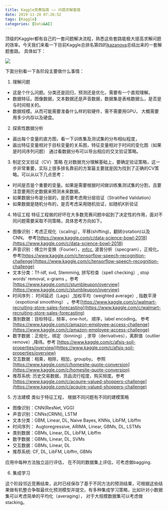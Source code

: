 ```yaml
---
title: Kaggle竞赛指南 —— 问题求解套路
date: 2019-11-28 07:26:52
tags: [Kaggle]
categories: [Data&AI]
---
```


顶级的Kaggler都有自己的一套问题解决流程，熟悉这些套路能极大提高求解问题的效率。今天我们来看一下目前Kaggle总排名第四的[kazanova](https://www.kaggle.com/kazanova)总结出来的一套解题套路。
具体如下：

![](https://user-images.githubusercontent.com/1400357/91630580-595aa600-e9ca-11ea-9dbb-aeacfebf956c.png)

下面分别看一下各阶段主要做什么事情：

1. 理解问题

*  这是个什么问题。分类还是回归，预测还是优化，需要有一个直观理解。
*  数据特征。图像数据，文本数据还是声音数据，数据集是表格数据么，是否是与时间相关的。
*  数据规模。从而可能需要准备什么样的软硬件，需不需要用GPU， 大概需要用多少内存以及硬盘。

2. 探索性数据分析

* 画出每个变量的直方图，看一下训练集及测试集的分布相似程度， 
* 画出特征变量相对于目标变量的关系图，特征变量相对于时间的变化图（如果是时间序列问题）
通过看数据分布可以导出相应的交叉验证策略。

3. 制定交叉验证（CV）策略
在对数据充分理解基础上，要确定验证策略，这一步非常重要，实际上很多排名靠前的方案最主要就是因为找到了正确的CV策略。可以从以下几点思考：
* 时间是否是个重要的变量。如果是需要根据时间做训练集测试集的分割，且要注意要用历史数据来预测未来数据。
* 如果数据分布是分层的，是否要考虑用分层验证（Stratified Validation）
* 如果数据是随机分布的，是否考虑采用随机验证，如随机K折验证

4. 特征工程
特征工程做的好坏在大多数竞赛问题中起到了决定性的作用，面对不同问题需要采取不同策略，具体思考方向如下。
* 图像识别：考虑正规化（scaling），平移(shifting)，翻转(rotation)以及CNN。 参考[https://www.kaggle.com/c/data-science-bowl-2018](https://www.kaggle.com/c/data-science-bowl-2018)
* 声音识别：傅立叶变换（Fourier），[mfcc](https://en.wikipedia.org/wiki/Mel-frequency_cepstrum), 波普分析（specgram），正规化。 参考[https://www.kaggle.com/c/tensorflow-speech-recognition-challenge](https://www.kaggle.com/c/tensorflow-speech-recognition-challenge)
* 文本分类：Tf-idf, svd, Stemming, 拼写检查（spell checking）, stop words' removal, x-grams 。参考[https://www.kaggle.com/c/stumbleupon/overview](https://www.kaggle.com/c/stumbleupon/overview)
* 时间序列： 时间延迟（Lags）,加权平均（weighted average）, 指数平滑（expotional smoothing） 。参考[https://www.kaggle.com/c/walmart-recruiting-store-sales-forecasting](https://www.kaggle.com/c/walmart-recruiting-store-sales-forecasting)
* 类别数据：目标特征，频率，one-hot， 顺序，label encoding。 参考[https://www.kaggle.com/c/amazon-employee-access-challenge](https://www.kaggle.com/c/amazon-employee-access-challenge)
* 数字数据：正规化，绑定（binning）, 求导（derivatives），离群值（outlier remove）,降纬。参考
[https://www.kaggle.com/c/afsis-soil-properties/overview](https://www.kaggle.com/c/afsis-soil-properties/overview)
* 交互数据：相乘，相除，相加，groupby。 参照[https://www.kaggle.com/c/homesite-quote-conversion](https://www.kaggle.com/c/homesite-quote-conversion)
* 推荐系统: 历史交易数据，货品流行程度，购买频度。参考[https://www.kaggle.com/c/acquire-valued-shoppers-challenge](https://www.kaggle.com/c/acquire-valued-shoppers-challenge)

5. 方法建模
类似于特征工程， 根据不同问题有不同的建模策略

* 图像识别：CNN(ResNet, VGG)
* 声音识别：CNNs(CRNN), LSTM
* 文本分类：GBM, Linear, DL, Naive Bayes, KNNs, LibFM, Libffm
* 时间序列： Augtoregressive, ARIMA, Linear, GBMs, DL, LSTMs
* 类别数据：GBMs, Linear, DL, LibFM, Libffm
* 数字数据：GBMs, Linear, DL, SVMs
* 交互数据：GBMs, Linear, DL
* 推荐系统: CF, DL, LibFM, Libffm, GBMs

应用中每种方法独立运行评估， 在不同的数据集上评估，可考虑做bagging.


6. 集成学习

这个阶段邻近竞赛结束，此时已经保存了基于不同方法的预测结果，可根据这些结果做有机整合争取最优化预测模型并提交。有多种集成学习策略，比如针对小数据集可以考虑简单的平均化（averaging）， 对于大规模数据集可以考虑做stacking。
